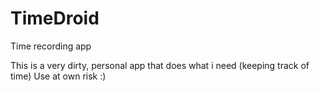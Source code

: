 TimeDroid
=========

Time recording app

This is a very dirty, personal app that does what i need (keeping track of time)
Use at own risk :)
